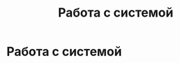 ﻿---
layout: default
title: Работа с системой
nav_order: 4
has_children: true
---

# Работа с системой